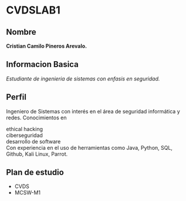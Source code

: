 # CVDSLAB1
## Nombre
**Cristian Camilo Pineros Arevalo.**
## Informacion Basica
_Estudiante de ingenieria de sistemas con enfasis en seguridad._
## Perfil
Ingeniero de Sistemas con interés en el área de seguridad informática y redes.
Conocimientos en

ethical hacking\
ciberseguridad\
desarrollo de software\
Con experiencia en el uso de herramientas como Java, Python, SQL, Github,
Kali Linux, Parrot.
## Plan de estudio
- CVDS
- MCSW-M1
